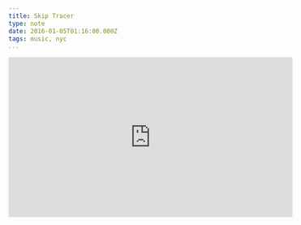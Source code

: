 ```yaml
---
title: Skip Tracer
type: note
date: 2016-01-05T01:16:00.000Z
tags: music, nyc
...
```


<iframe width="560" height="315" src="https://www.youtube.com/embed/BhHTWA6wjvk" frameborder="0" allowfullscreen></iframe>
